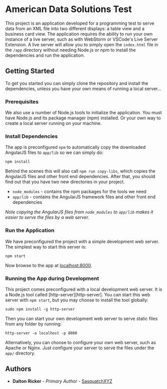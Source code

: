 # American Data Solutions Test

This project is an application developed for a programming test to serve data from an XML file into two different displays: a table view and a business card view.  The application requires the ability to run your own instance of a live server, such as with WebStorm or VSCode's Live Server Extension.  A live server will allow you to simply open the `index.html` file in the `/app` directory without needing Node.js or npm to install the dependencies and run the application.

## Getting Started

To get you started you can simply clone the repository and install the dependencies, unless you have your own means of running a local server...

### Prerequisites

We also use a number of Node.js tools to initialize the application. You must have Node.js
and its package manager (npm) installed.  Or your own way to create a local server running on your machine.

### Install Dependencies

The app is preconfigured `npm` to automatically copy the downloaded AngularJS files to `app/lib` so we
can simply do:

```
npm install
```

Behind the scenes this will also call `npm run copy-libs`, which copies the AngularJS files and
other front end dependencies. After that, you should find out that you have two new directories in
your project.

* `node_modules` - contains the npm packages for the tools we need
* `app/lib` - contains the AngularJS framework files and other front end dependencies

*Note copying the AngularJS files from `node_modules` to `app/lib` makes it easier to serve the
files by a web server.*

### Run the Application

We have preconfigured the project with a simple development web server. The simplest way to start
this server is:

```
npm start
```

Now browse to the app at [localhost:8000](http://localhost:8000).

### Running the App during Development

This project comes preconfigured with a local development web server. It is a Node.js
tool called [http-server][http-server]. You can start this web server with `npm start`, but you may
choose to install the tool globally:

```
sudo npm install -g http-server
```

Then you can start your own development web server to serve static files from any folder by running:

```
http-server -a localhost -p 8000
```

Alternatively, you can choose to configure your own web server, such as Apache or Nginx. Just
configure your server to serve the files under the `app/` directory.

## Authors

* **Dalton Ricker** - *Primary Author* - [SasquatchXYZ](https://github.com/SasquatchXYZ)
